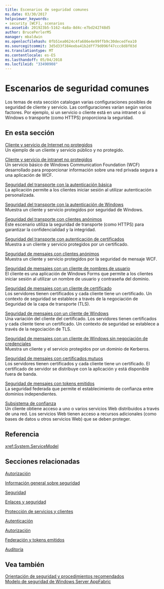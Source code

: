 ```yaml
---
title: Escenarios de seguridad comunes
ms.date: 03/30/2017
helpviewer_keywords:
- security [WCF], scenarios
ms.assetid: 201923b5-5162-4a8a-8d4c-e7bd242748d5
author: BrucePerlerMS
manager: mbaldwin
ms.openlocfilehash: 0fb51ea0624c4fa686e4e99ffb9c30decedfea10
ms.sourcegitcommit: 3d5d33f384eeba41b2dff79d096f47ccc8d8f03d
ms.translationtype: MT
ms.contentlocale: es-ES
ms.lasthandoff: 05/04/2018
ms.locfileid: "33490908"
---
```

# <a name="common-security-scenarios"></a>Escenarios de seguridad comunes
Los temas de esta sección catalogan varias configuraciones posibles de seguridad de cliente y servicio. Las configuraciones varían según varios factores. Por ejemplo, si un servicio o cliente está en una intranet o si Windows o transporte (como HTTPS) proporciona la seguridad.  
  
## <a name="in-this-section"></a>En esta sección  
 [Cliente y servicio de Internet no protegidos](../../../../docs/framework/wcf/feature-details/internet-unsecured-client-and-service.md)  
 Un ejemplo de un cliente y servicio público y no protegido.  
  
 [Cliente y servicio de intranet no protegidos](../../../../docs/framework/wcf/feature-details/intranet-unsecured-client-and-service.md)  
 Un servicio básico de Windows Communication Foundation (WCF) desarrollado para proporcionar información sobre una red privada segura a una aplicación de WCF.  
  
 [Seguridad del transporte con la autenticación básica](../../../../docs/framework/wcf/feature-details/transport-security-with-basic-authentication.md)  
 La aplicación permite a los clientes iniciar sesión al utilizar autenticación personalizada.  
  
 [Seguridad del transporte con la autenticación de Windows](../../../../docs/framework/wcf/feature-details/transport-security-with-windows-authentication.md)  
 Muestra un cliente y servicio protegidos por seguridad de Windows.  
  
 [Seguridad del transporte con clientes anónimos](../../../../docs/framework/wcf/feature-details/transport-security-with-an-anonymous-client.md)  
 Este escenario utiliza la seguridad de transporte (como HTTPS) para garantizar la confidencialidad y la integridad.  
  
 [Seguridad del transporte con autenticación de certificados](../../../../docs/framework/wcf/feature-details/transport-security-with-certificate-authentication.md)  
 Muestra a un cliente y servicio protegidos por un certificado.  
  
 [Seguridad de mensajes con clientes anónimos](../../../../docs/framework/wcf/feature-details/message-security-with-an-anonymous-client.md)  
 Muestra un cliente y servicio protegidos por la seguridad de mensaje WCF.  
  
 [Seguridad de mensajes con un cliente de nombres de usuario](../../../../docs/framework/wcf/feature-details/message-security-with-a-user-name-client.md)  
 El cliente es una aplicación de Windows Forms que permite a los clientes iniciar sesión al utilizar un nombre de usuario y contraseña del dominio.  
  
 [Seguridad de mensajes con un cliente de certificado](../../../../docs/framework/wcf/feature-details/message-security-with-a-certificate-client.md)  
 Los servidores tienen certificados y cada cliente tiene un certificado. Un contexto de seguridad se establece a través de la negociación de Seguridad de la capa de transporte (TLS).  
  
 [Seguridad de mensajes con un cliente de Windows](../../../../docs/framework/wcf/feature-details/message-security-with-a-windows-client.md)  
 Una variación del cliente del certificado. Los servidores tienen certificados y cada cliente tiene un certificado. Un contexto de seguridad se establece a través de la negociación de TLS.  
  
 [Seguridad de mensajes con un cliente de Windows sin negociación de credenciales](../../../../docs/framework/wcf/feature-details/message-security-with-a-windows-client-without-credential-negotiation.md)  
 Muestra un cliente y el servicio protegidos por un dominio de Kerberos.  
  
 [Seguridad de mensajes con certificados mutuos](../../../../docs/framework/wcf/feature-details/message-security-with-mutual-certificates.md)  
 Los servidores tienen certificados y cada cliente tiene un certificado. El certificado de servidor se distribuye con la aplicación y está disponible fuera de banda.  
  
 [Seguridad de mensajes con tokens emitidos](../../../../docs/framework/wcf/feature-details/message-security-with-issued-tokens.md)  
 La seguridad federada que permite el establecimiento de confianza entre dominios independientes.  
  
 [Subsistema de confianza](../../../../docs/framework/wcf/feature-details/trusted-subsystem.md)  
 Un cliente obtiene acceso a uno o varios servicios Web distribuidos a través de una red. Los servicios Web tienen acceso a recursos adicionales (como bases de datos u otros servicios Web) que se deben proteger.  
  
## <a name="reference"></a>Referencia  
 <xref:System.ServiceModel>  
  
## <a name="related-sections"></a>Secciones relacionadas  
 [Autorización](../../../../docs/framework/wcf/feature-details/authorization-in-wcf.md)  
  
 [Información general sobre seguridad](../../../../docs/framework/wcf/feature-details/security-overview.md)  
  
 [Seguridad](../../../../docs/framework/wcf/feature-details/security.md)  
  
 [Enlaces y seguridad](../../../../docs/framework/wcf/feature-details/bindings-and-security.md)  
  
 [Protección de servicios y clientes](../../../../docs/framework/wcf/feature-details/securing-services-and-clients.md)  
  
 [Autenticación](../../../../docs/framework/wcf/feature-details/authentication-in-wcf.md)  
  
 [Autorización](../../../../docs/framework/wcf/feature-details/authorization-in-wcf.md)  
  
 [Federación y tokens emitidos](../../../../docs/framework/wcf/feature-details/federation-and-issued-tokens.md)  
  
 [Auditoría](../../../../docs/framework/wcf/feature-details/auditing-security-events.md)  
  
## <a name="see-also"></a>Vea también  
 [Orientación de seguridad y procedimientos recomendados](../../../../docs/framework/wcf/feature-details/security-guidance-and-best-practices.md)  
 [Modelo de seguridad de Windows Server AppFabric](http://go.microsoft.com/fwlink/?LinkID=201279&clcid=0x409)
